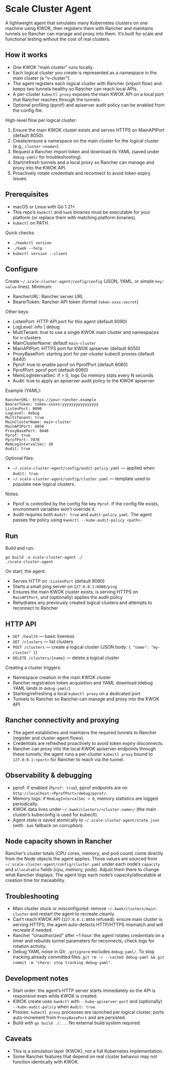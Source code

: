 # Scale Cluster Agent

A lightweight agent that simulates many Kubernetes clusters on one machine using KWOK, then registers them with Rancher and maintains tunnels so Rancher can manage and proxy into them. It’s built for scale and functional testing without the cost of real clusters.

## How it works

- One KWOK “main cluster” runs locally.
- Each logical cluster you create is represented as a namespace in the main cluster (a “v-cluster”).
- The agent registers each logical cluster with Rancher (import flow) and keeps two tunnels healthy so Rancher can reach local APIs.
- A per-cluster `kubectl proxy` exposes the main KWOK API on a local port that Rancher reaches through the tunnels.
- Optional profiling (pprof) and apiserver audit policy can be enabled from the config file.

High-level flow per logical cluster:
1. Ensure the main KWOK cluster exists and serves HTTPS on MainAPIPort (default 8050).
2. Create/ensure a namespace on the main cluster for the logical cluster (e.g., `cluster-<name>`).
3. Request a Rancher import token and download its YAML (saved under `debug-yaml/` for troubleshooting).
4. Start/refresh tunnels and a local proxy so Rancher can manage and proxy into the KWOK API.
5. Proactively rotate credentials and reconnect to avoid token expiry issues.

## Prerequisites

- macOS or Linux with Go 1.21+.
- This repo’s `kwokctl` and `kwok` binaries must be executable for your platform (or replace them with matching platform binaries).
- `kubectl` on PATH.

Quick checks:

- `./kwokctl version`
- `./kwok --help`
- `kubectl version --client`

## Configure

Create `~/.scale-cluster-agent/config/config` (JSON, YAML, or simple `key: value` lines). Minimum:

- RancherURL: Rancher server URL
- BearerToken: Rancher API token (format `token-xxxx:secret`)

Other keys:

- ListenPort: HTTP API port for this agent (default 9090)
- LogLevel: info | debug
- MultiTenant: true to use a single KWOK main cluster and namespaces for v-clusters
- MainClusterName: default `main-cluster`
- MainAPIPort: HTTPS port for KWOK apiserver (default 8050)
- ProxyBasePort: starting port for per-cluster kubectl proxies (default 8440)
- Pprof: true to enable pprof on PprofPort (default 6060)
- PprofPort: pprof port (default 6060)
- MemLogIntervalSec: if > 0, logs Go memory stats every N seconds
- Audit: true to apply an apiserver audit policy to the KWOK apiserver

Example (YAML):

```
RancherURL: https://your-rancher.example
BearerToken: token-xxxxx:yyyyyyyyyyyyyyyy
ListenPort: 9090
LogLevel: debug
MultiTenant: true
MainClusterName: main-cluster
MainAPIPort: 8050
ProxyBasePort: 8440
Pprof: true
PprofPort: 7070
MemLogIntervalSec: 30
Audit: true
```

Optional files:

- `~/.scale-cluster-agent/config/audit-policy.yaml` — applied when `Audit: true`.
- `~/.scale-cluster-agent/config/cluster.yaml` — template used to populate new logical clusters.

Notes:

- Pprof is controlled by the config file key `Pprof`. If the config file exists, environment variables won’t override it.
- Audit requires both `Audit: true` and `audit-policy.yaml`. The agent passes the policy using `kwokctl --kube-audit-policy <path>`.

## Run

Build and run:

```
go build -o scale-cluster-agent ./
./scale-cluster-agent
```

On start, the agent:

- Serves HTTP on `:ListenPort` (default 9090)
- Starts a small ping server on `127.0.0.1:6080/ping`
- Ensures the main KWOK cluster exists, is serving HTTPS on `MainAPIPort`, and (optionally) applies the audit policy
- Rehydrates any previously created logical clusters and attempts to reconnect to Rancher

## HTTP API

- `GET /health` — basic liveness
- `GET /clusters` — list clusters
- `POST /clusters` — create a logical cluster (JSON body: `{ "name": "my-cluster" }`)
- `DELETE /clusters/{name}` — delete a logical cluster

Creating a cluster triggers:

- Namespace creation in the main KWOK cluster
- Rancher registration token acquisition and YAML download (debug YAML lands in `debug-yaml/`)
- Starting/refreshing a local `kubectl proxy` on a dedicated port
- Tunnels to Rancher so Rancher can manage and proxy into the KWOK API

## Rancher connectivity and proxying

- The agent establishes and maintains the required tunnels to Rancher (register and cluster-agent flows).
- Credentials are refreshed proactively to avoid token expiry disconnects.
- Rancher can proxy into the local KWOK apiserver endpoints through these tunnels; the agent runs a per-cluster `kubectl proxy` bound to `127.0.0.1:<port>` for Rancher to reach via the tunnel.

## Observability & debugging

- pprof: if enabled (`Pprof: true`), pprof endpoints are on `http://localhost:<PprofPort>/debug/pprof/`.
- Memory logs: if `MemLogIntervalSec > 0`, memory statistics are logged periodically.
- KWOK data lives under `~/.kwok/clusters/<cluster-name>/` (the main cluster’s kubeconfig is used for kubectl).
- Agent state is saved atomically to `~/.scale-cluster-agent/state.json` (with `.bak` fallback on corruption).

## Node capacity shown in Rancher

Rancher’s cluster totals (CPU cores, memory, and pod count) come directly from the Node objects the agent applies. Those values are sourced from `~/.scale-cluster-agent/config/cluster.yaml` under each node’s `capacity` and `allocatable` fields (cpu, memory, pods). Adjust them there to change what Rancher displays. The agent logs each node’s capacity/allocatable at creation time for traceability.

## Troubleshooting

- Main cluster stuck or misconfigured: remove `~/.kwok/clusters/main-cluster` and restart the agent to recreate cleanly.
- Can’t reach KWOK API (`127.0.0.1:8050` refused): ensure main cluster is serving HTTPS; the agent auto-detects HTTP/HTTPS mismatch and will recreate if needed.
- Rancher “Unauthorized” after ~1 hour: the agent rotates credentials on a timer and rebuilds tunnel parameters for reconnects; check logs for rotation activity.
- Debug YAML noise in Git: `.gitignore` excludes `debug-yaml/`. To stop tracking already committed files: `git rm -r --cached debug-yaml && git commit -m "chore: stop tracking debug-yaml"`.

## Development notes

- Start order: the agent’s HTTP server starts immediately so the API is responsive even while KWOK is created.
- KWOK create uses `kwokctl` with `--kube-apiserver-port` and (optionally) `--kube-audit-policy` when `Audit: true`.
- Proxies: `kubectl proxy` processes are launched per logical cluster; ports auto-increment from `ProxyBasePort` and are persisted.
- Build with `go build ./...`. No external build system required.

## Caveats

- This is a simulation layer (KWOK), not a full Kubernetes implementation.
- Some Rancher features that depend on real cluster behavior may not function identically with KWOK.
